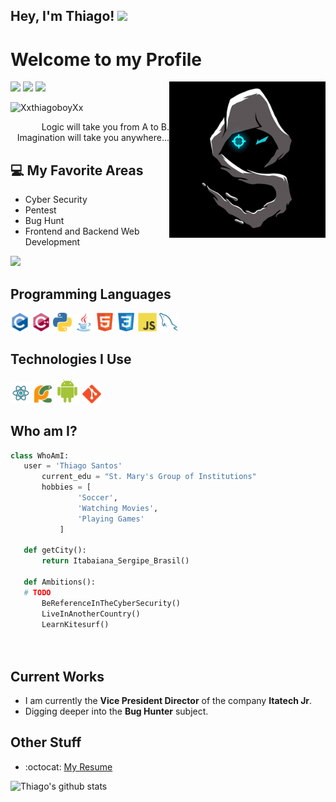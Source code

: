 ## Hey, I'm Thiago! <img src="https://media.giphy.com/media/hvRJCLFzcasrR4ia7z/giphy.gif" width="25px">

<h1>Welcome to my Profile</h1> 

<img src = 'https://github.com/XxthiagoboyXx/XxthiagoboyXx/blob/main/images/animate.gif' alt = 'Awesome Matrix Code' align='right' height='250'/>

<div>
  <a href="https://www.linkedin.com/in/thiago-santos-developer" target="_blank"><img src="https://img.shields.io/badge/-LinkedIn-%230077B5?style=for-the-badge&logo=linkedin&logoColor=white" target="_blank"></a> 
  <a href = "mailto:thiagoboy34@gmail.com"><img src="https://img.shields.io/badge/-Gmail-%23333?style=for-the-badge&logo=gmail&logoColor=white" target="_blank"></a>
  <a href="https://www.instagram.com/thiago.log" target="_blank"><img src="https://img.shields.io/badge/-Instagram-%23E4405F?style=for-the-badge&logo=instagram&logoColor=white" target="_blank"></a>

<p align="left"> <img src="https://komarev.com/ghpvc/?username=XxthiagoboyXx" alt="XxthiagoboyXx" /> </p>

<div style="text-align: right">Logic will take you from A to B. Imagination will take you anywhere... </div>

## :computer: My Favorite Areas
* Cyber Security
* Pentest
* Bug Hunt
* Frontend and Backend Web Development
  
<img src = "https://github-readme-stats.vercel.app/api/top-langs/?username=XxthiagoboyXx&layout=compact">

## Programming Languages
 <img src = 'https://github.com/XxthiagoboyXx/XxthiagoboyXx/blob/main/images/c-original.svg' width='30'/>  
 <img src = 'https://github.com/XxthiagoboyXx/XxthiagoboyXx/blob/main/images/cpp.svg' width='30'/> <img src = 'https://github.com/XxthiagoboyXx/XxthiagoboyXx/blob/main/images/python2.png' height='30'/>  <img src='https://github.com/XxthiagoboyXx/XxthiagoboyXx/blob/main/images/java.svg' width='30'/> <img src = 'https://github.com/XxthiagoboyXx/XxthiagoboyXx/blob/main/images/html.svg' width='30'/> <img src = 'https://github.com/XxthiagoboyXx/XxthiagoboyXx/blob/main/images/css.svg' width='30'/> <img src = 'https://github.com/XxthiagoboyXx/XxthiagoboyXx/blob/main/images/js.svg' width='30'/> 
 <img src = 'https://github.com/XxthiagoboyXx/XxthiagoboyXx/blob/main/images/sql.svg' width='30'/> 
 
 ## Technologies I Use
  <img src = 'https://github.com/XxthiagoboyXx/XxthiagoboyXx/blob/main/images/react.svg' width='33'/>
 <img src = 'https://github.com/XxthiagoboyXx/XxthiagoboyXx/blob/main/images/pycharm.svg' width='30'/>  <img src = 'https://github.com/XxthiagoboyXx/XxthiagoboyXx/blob/main/images/android.svg' height='40'/> <img src = 'https://github.com/XxthiagoboyXx/XxthiagoboyXx/blob/main/images/git.svg' width='30'/>  
 
 ## Who am I?
 ```python
 class WhoAmI:
 	user = 'Thiago Santos'
		current_edu = "St. Mary's Group of Institutions"
		hobbies = [
				'Soccer',
				'Watching Movies',
				'Playing Games'
			]
	
	def getCity():
		return Itabaiana_Sergipe_Brasil()
	
	def Ambitions():
    # TODO
		BeReferenceInTheCyberSecurity()
		LiveInAnotherCountry()
		LearnKitesurf()
		
	
 ```
 
## Current Works
 * I am currently the **Vice President Director** of the company **Itatech Jr**.
 * Digging deeper into the **Bug Hunter** subject.
 
## Other Stuff
  - :octocat: [My Resume](https://github.com/XxthiagoboyXx/)

![Thiago's github stats](https://github-readme-stats.vercel.app/api?username=XxthiagoboyXx&show_icons=true&hide=[%22issues%22])
